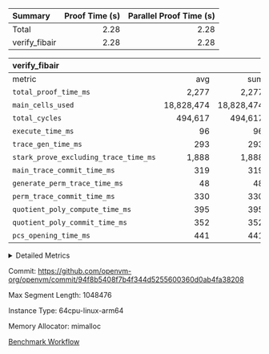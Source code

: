 | Summary | Proof Time (s) | Parallel Proof Time (s) |
|:---|---:|---:|
| Total |  2.28 |  2.28 |
| verify_fibair |  2.28 |  2.28 |


| verify_fibair |||||
|:---|---:|---:|---:|---:|
|metric|avg|sum|max|min|
| `total_proof_time_ms ` |  2,277 |  2,277 |  2,277 |  2,277 |
| `main_cells_used     ` |  18,828,474 |  18,828,474 |  18,828,474 |  18,828,474 |
| `total_cycles        ` |  494,617 |  494,617 |  494,617 |  494,617 |
| `execute_time_ms     ` |  96 |  96 |  96 |  96 |
| `trace_gen_time_ms   ` |  293 |  293 |  293 |  293 |
| `stark_prove_excluding_trace_time_ms` |  1,888 |  1,888 |  1,888 |  1,888 |
| `main_trace_commit_time_ms` |  319 |  319 |  319 |  319 |
| `generate_perm_trace_time_ms` |  48 |  48 |  48 |  48 |
| `perm_trace_commit_time_ms` |  330 |  330 |  330 |  330 |
| `quotient_poly_compute_time_ms` |  395 |  395 |  395 |  395 |
| `quotient_poly_commit_time_ms` |  352 |  352 |  352 |  352 |
| `pcs_opening_time_ms ` |  441 |  441 |  441 |  441 |



<details>
<summary>Detailed Metrics</summary>

|  | verify_program_compile_ms | total_cells | stark_prove_excluding_trace_time_ms | quotient_poly_compute_time_ms | quotient_poly_commit_time_ms | perm_trace_commit_time_ms | pcs_opening_time_ms | main_trace_commit_time_ms |
| --- | --- | --- | --- | --- | --- | --- | --- |
|  | 3 | 65,536 | 64 | 3 | 13 | 0 | 31 | 17 | 

| air_name | rows | quotient_deg | main_cols | interactions | constraints | cells |
| --- | --- | --- | --- | --- | --- | --- |
| AccessAdapterAir<2> |  | 4 |  | 5 | 12 |  | 
| AccessAdapterAir<4> |  | 4 |  | 5 | 12 |  | 
| AccessAdapterAir<8> |  | 4 |  | 5 | 12 |  | 
| FibonacciAir | 32,768 | 1 | 2 |  | 5 | 65,536 | 
| FriReducedOpeningAir |  | 4 |  | 35 | 59 |  | 
| NativePoseidon2Air<BabyBearParameters>, 1> |  | 4 |  | 176 | 590 |  | 
| PhantomAir |  | 4 |  | 3 | 4 |  | 
| ProgramAir |  | 1 |  | 1 | 4 |  | 
| VariableRangeCheckerAir |  | 1 |  | 1 | 4 |  | 
| VmAirWrapper<BranchNativeAdapterAir, BranchEqualCoreAir<1> |  | 2 |  | 11 | 23 |  | 
| VmAirWrapper<JalNativeAdapterAir, JalCoreAir> |  | 4 |  | 7 | 6 |  | 
| VmAirWrapper<NativeAdapterAir<2, 0>, PublicValuesCoreAir> |  | 4 |  | 11 | 22 |  | 
| VmAirWrapper<NativeAdapterAir<2, 1>, FieldArithmeticCoreAir> |  | 4 |  | 15 | 23 |  | 
| VmAirWrapper<NativeLoadStoreAdapterAir<1>, NativeLoadStoreCoreAir<1> |  | 4 |  | 15 | 20 |  | 
| VmAirWrapper<NativeLoadStoreAdapterAir<4>, NativeLoadStoreCoreAir<4> |  | 4 |  | 15 | 20 |  | 
| VmAirWrapper<NativeVectorizedAdapterAir<4>, FieldExtensionCoreAir> |  | 4 |  | 15 | 23 |  | 
| VmConnectorAir |  | 4 |  | 3 | 8 |  | 
| VolatileBoundaryAir |  | 4 |  | 4 | 16 |  | 

| group | trace_gen_time_ms | total_proof_time_ms | total_cycles | total_cells | stark_prove_excluding_trace_time_ms | quotient_poly_compute_time_ms | quotient_poly_commit_time_ms | perm_trace_commit_time_ms | pcs_opening_time_ms | main_trace_commit_time_ms | main_cells_used | generate_perm_trace_time_ms | execute_time_ms |
| --- | --- | --- | --- | --- | --- | --- | --- | --- | --- | --- | --- | --- | --- |
| verify_fibair | 293 | 2,277 | 494,617 | 50,178,200 | 1,888 | 395 | 352 | 330 | 441 | 319 | 18,828,474 | 48 | 96 | 

| group | air_name | rows | prep_cols | perm_cols | main_cols | cells |
| --- | --- | --- | --- | --- | --- | --- |
| verify_fibair | AccessAdapterAir<2> | 65,536 |  | 16 | 11 | 1,769,472 | 
| verify_fibair | AccessAdapterAir<4> | 32,768 |  | 16 | 13 | 950,272 | 
| verify_fibair | AccessAdapterAir<8> | 128 |  | 16 | 17 | 4,224 | 
| verify_fibair | FriReducedOpeningAir | 512 |  | 76 | 64 | 71,680 | 
| verify_fibair | NativePoseidon2Air<BabyBearParameters>, 1> | 16,384 |  | 356 | 399 | 12,369,920 | 
| verify_fibair | PhantomAir | 16,384 |  | 8 | 6 | 229,376 | 
| verify_fibair | ProgramAir | 8,192 |  | 8 | 10 | 147,456 | 
| verify_fibair | VariableRangeCheckerAir | 262,144 | 2 | 8 | 1 | 2,359,296 | 
| verify_fibair | VmAirWrapper<BranchNativeAdapterAir, BranchEqualCoreAir<1> | 131,072 |  | 28 | 23 | 6,684,672 | 
| verify_fibair | VmAirWrapper<JalNativeAdapterAir, JalCoreAir> | 16,384 |  | 12 | 10 | 360,448 | 
| verify_fibair | VmAirWrapper<NativeAdapterAir<2, 1>, FieldArithmeticCoreAir> | 262,144 |  | 20 | 30 | 13,107,200 | 
| verify_fibair | VmAirWrapper<NativeLoadStoreAdapterAir<1>, NativeLoadStoreCoreAir<1> | 131,072 |  | 36 | 25 | 7,995,392 | 
| verify_fibair | VmAirWrapper<NativeLoadStoreAdapterAir<4>, NativeLoadStoreCoreAir<4> | 16,384 |  | 36 | 34 | 1,146,880 | 
| verify_fibair | VmAirWrapper<NativeVectorizedAdapterAir<4>, FieldExtensionCoreAir> | 8,192 |  | 20 | 40 | 491,520 | 
| verify_fibair | VmConnectorAir | 2 | 1 | 8 | 4 | 24 | 
| verify_fibair | VolatileBoundaryAir | 131,072 |  | 8 | 11 | 2,490,368 | 

</details>


Commit: https://github.com/openvm-org/openvm/commit/94f8b5408f7b4f344d5255600360d0ab4fa38208

Max Segment Length: 1048476

Instance Type: 64cpu-linux-arm64

Memory Allocator: mimalloc

[Benchmark Workflow](https://github.com/openvm-org/openvm/actions/runs/12890104817)
